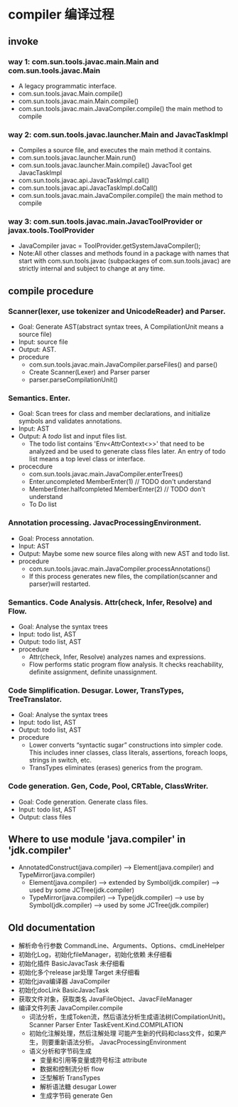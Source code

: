 # compiler 编译过程

## invoke
### way 1: com.sun.tools.javac.main.Main and com.sun.tools.javac.Main
- A legacy programmatic interface.
- com.sun.tools.javac.Main.compile()
- com.sun.tools.javac.main.Main.compile()
- com.sun.tools.javac.main.JavaCompiler.compile()  the main method to compile

### way 2: com.sun.tools.javac.launcher.Main and JavacTaskImpl
- Compiles a source file, and executes the main method it contains.
- com.sun.tools.javac.launcher.Main.run() 
- com.sun.tools.javac.launcher.Main.compile()  JavacTool get JavacTaskImpl
- com.sun.tools.javac.api.JavacTaskImpl.call()
- com.sun.tools.javac.api.JavacTaskImpl.doCall()
- com.sun.tools.javac.main.JavaCompiler.compile()  the main method to compile

### way 3: com.sun.tools.javac.main.JavacToolProvider or javax.tools.ToolProvider
- JavaCompiler javac = ToolProvider.getSystemJavaCompiler(); 
- Note:All other classes and methods found in a package with names that start with com.sun.tools.javac (subpackages of com.sun.tools.javac) are strictly internal and subject to change at any time.

## compile procedure
### Scanner(lexer, use tokenizer and UnicodeReader) and Parser. 
- Goal: Generate AST(abstract syntax trees, A CompilationUnit means a source file)
- Input: source file
- Output: AST.
- procedure
	- com.sun.tools.javac.main.JavaCompiler.parseFiles() and parse()
	- Create Scanner(Lexer) and  Parser parser
	- parser.parseCompilationUnit()

### Semantics. Enter. 
- Goal: Scan trees for class and member declarations, and initialize symbols and validates annotations.
- Input: AST
- Output: A *todo* list and input files list.
	- The todo list contains 'Env<AttrContext<>>' that need to be analyzed and be used to generate class files later. An entry of todo list means a top level class or interface.
- procecdure
	- com.sun.tools.javac.main.JavaCompiler.enterTrees()
	- Enter.uncompleted  MemberEnter(1) // TODO don't understand
	- MemberEnter.halfcompleted  MemberEnter(2) // TODO don't understand
	- To Do list

### Annotation processing. JavacProcessingEnvironment.
- Goal: Process annotation.
- Input: AST
- Output: Maybe some new source files along with new AST and todo list.
- procedure
	- com.sun.tools.javac.main.JavaCompiler.processAnnotations()
	- If this process generates new files, the compilation(scanner and parser)will restarted.

### Semantics. Code Analysis. Attr(check, Infer, Resolve) and Flow.
- Goal: Analyse the syntax trees
- Input: todo list, AST
- Output: todo list, AST
- procedure
	- Attr(check, Infer, Resolve) analyzes names and expressions.
	- Flow performs static program flow analysis. It checks reachability, definite assignment, definite unassignment.

### Code Simplification. Desugar. Lower, TransTypes, TreeTranslator.
- Goal: Analyse the syntax trees
- Input: todo list, AST
- Output: todo list, AST
- procedure
	- Lower converts “syntactic sugar” constructions into simpler code. This includes inner classes, class literals, assertions, foreach loops, strings in switch, etc.
	- TransTypes eliminates (erases) generics from the program.

### Code generation. Gen, Code, Pool, CRTable, ClassWriter.
- Goal: Code generation. Generate class files.
- Input: todo list, AST
- Output: class files


## Where to use module 'java.compiler' in 'jdk.compiler'
- AnnotatedConstruct(java.compiler) --> Element(java.compiler)  and TypeMirror(java.compiler) 
	- Element(java.compiler) --> extended by Symbol(jdk.compiler) --> used by some JCTree(jdk.compiler)
	- TypeMirror(java.compiler) --> Type(jdk.compiler) --> use by Symbol(jdk.compiler) --> used by some JCTree(jdk.compiler)


## Old documentation
- 解析命令行参数  CommandLine、Arguments、Options、cmdLineHelper
- 初始化Log，初始化fileManager，初始化依赖 未仔细看
- 初始化插件 BasicJavacTask 未仔细看 
- 初始化多个release jar处理 Target 未仔细看
- 初始化java编译器 JavaCompiler
- 初始化docLink  BasicJavacTask
- 获取文件对象，获取类名 JavaFileObject、JavacFileManager
- 编译文件列表 JavaCompiler.compile
	- 词法分析，生成Token流，然后语法分析生成语法树(CompilationUnit)。
		Scanner Parser Enter TaskEvent.Kind.COMPILATION 
	- 初始化注解处理，然后注解处理
		可能产生新的代码和class文件，如果产生，则要重新语法分析。
		JavacProcessingEnvironment
	- 语义分析和字节码生成
		- 变量和引用等变量或符号标注 attribute
		- 数据和控制流分析 flow
		- 泛型解析 TransTypes
		- 解析语法糖 desugar Lower
		- 生成字节码 generate Gen

